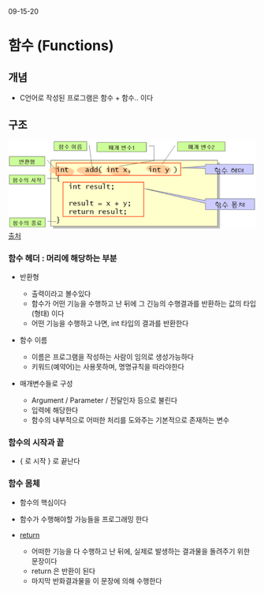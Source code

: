 09-15-20

# 함수 (Functions)

## 개념
* C언어로 작성된 프로그램은 함수 + 함수.. 이다 

## 구조 
![img](imgfiles/Function.png)
[출처](https://m.blog.naver.com/sharonichoya/220462618692)

### 함수 헤더 : 머리에 해당하는 부분  
* 반환형
    * 출력이라고 볼수있다 
    * 함수가 어떤 기능을 수행하고 난 뒤에 그 긴능의 수행결과를 반환하는 값의 타입(형태) 이다
    * 어떤 기능을 수행하고 나면, int 타입의 결과를 반환한다 

* 함수 이름
    * 이름은 프로그램을 작성하는 사람이 임의로 생성가능하다
    * 키워드(예약어)는 사용못하며, 명명규칙을 따라야한다

* 매개변수들로 구성 
    * Argument / Parameter / 전달인자 등으로 불린다 
    * 입력에 해당한다 
    * 함수의 내부적으로 어떠한 처리를 도와주는 기본적으로 존재하는 변수 

### 함수의 시작과 끝
* { 로 시작 } 로 끝난다 

### 함수 몸체
* 함수의 핵심이다 
* 함수가 수행해야할 가능들을 프로그래밍 한다 

* <u>return</u>
    * 어떠한 기능을 다 수행하고 난 뒤에, 실제로 발생하는 결과물을 돌려주기 위한 문장이다
    * return 은 반환이 된다 
    * 마지막 반화결과물을 이 문장에 의해 수행한다 